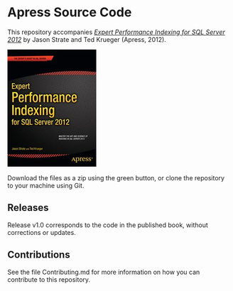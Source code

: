 # Apress Source Code

This repository accompanies [*Expert Performance Indexing for SQL Server 2012*](http://www.apress.com/9781430237419) by Jason Strate and Ted Krueger (Apress, 2012).

![Cover image](9781430237419.jpg)

Download the files as a zip using the green button, or clone the repository to your machine using Git.

## Releases

Release v1.0 corresponds to the code in the published book, without corrections or updates.

## Contributions

See the file Contributing.md for more information on how you can contribute to this repository.
